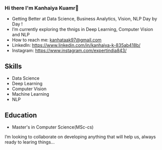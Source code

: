 ### Hi there I'm Kanhaiya Kuamr👋

* Getting Better at Data Science, Business Analytics, Vision, NLP Day by Day !
* I’m currently exploring the thnigs in Deep Learning, Computer Vision and NLP
* How to reach me: kanhataak97@gmail.com
* LinkedIn: https://www.linkedin.com/in/kanhaiya-k-835ab418b/
* Instagram: https://www.instagram.com/expertindia843/

## Skills
* Data Science
* Deep Learning
* Computer Vision
* Machine Learning
* NLP

## Education
* Master's in Computer Science(MSc-cs)

I’m looking to collaborate on developing anything that will help us, always ready to learing things...

